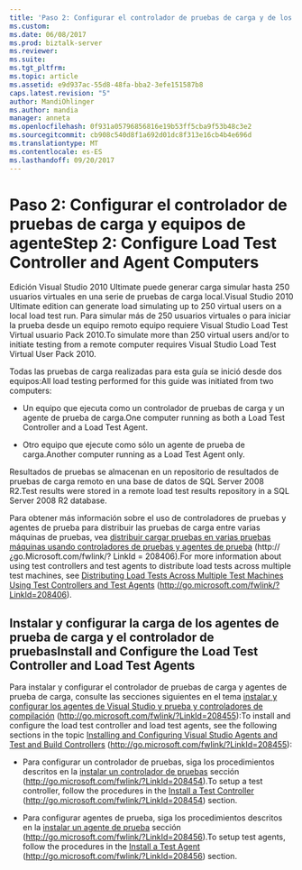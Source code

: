 ```yaml
---
title: 'Paso 2: Configurar el controlador de pruebas de carga y de los equipos agente | Documentos de Microsoft'
ms.custom: 
ms.date: 06/08/2017
ms.prod: biztalk-server
ms.reviewer: 
ms.suite: 
ms.tgt_pltfrm: 
ms.topic: article
ms.assetid: e9d937ac-55d8-48fa-bba2-3efe151587b8
caps.latest.revision: "5"
author: MandiOhlinger
ms.author: mandia
manager: anneta
ms.openlocfilehash: 0f931a05796856816e19b53ff5cba9f53b48c3e2
ms.sourcegitcommit: cb908c540d8f1a692d01dc8f313e16cb4b4e696d
ms.translationtype: MT
ms.contentlocale: es-ES
ms.lasthandoff: 09/20/2017
---
```

# <a name="step-2-configure-load-test-controller-and-agent-computers"></a><span data-ttu-id="3ffda-102">Paso 2: Configurar el controlador de pruebas de carga y equipos de agente</span><span class="sxs-lookup"><span data-stu-id="3ffda-102">Step 2: Configure Load Test Controller and Agent Computers</span></span>
<span data-ttu-id="3ffda-103">Edición Visual Studio 2010 Ultimate puede generar carga simular hasta 250 usuarios virtuales en una serie de pruebas de carga local.</span><span class="sxs-lookup"><span data-stu-id="3ffda-103">Visual Studio 2010 Ultimate edition can generate load simulating up to 250 virtual users on a local load test run.</span></span> <span data-ttu-id="3ffda-104">Para simular más de 250 usuarios virtuales o para iniciar la prueba desde un equipo remoto equipo requiere Visual Studio Load Test Virtual usuario Pack 2010.</span><span class="sxs-lookup"><span data-stu-id="3ffda-104">To simulate more than 250 virtual users and/or to initiate testing from a remote computer requires Visual Studio Load Test Virtual User Pack 2010.</span></span>  
  
 <span data-ttu-id="3ffda-105">Todas las pruebas de carga realizadas para esta guía se inició desde dos equipos:</span><span class="sxs-lookup"><span data-stu-id="3ffda-105">All load testing performed for this guide was initiated from two computers:</span></span>  
  
-   <span data-ttu-id="3ffda-106">Un equipo que ejecuta como un controlador de pruebas de carga y un agente de prueba de carga.</span><span class="sxs-lookup"><span data-stu-id="3ffda-106">One computer running as both a Load Test Controller and a Load Test Agent.</span></span>  
  
-   <span data-ttu-id="3ffda-107">Otro equipo que ejecute como sólo un agente de prueba de carga.</span><span class="sxs-lookup"><span data-stu-id="3ffda-107">Another computer running as a Load Test Agent only.</span></span>  
  
 <span data-ttu-id="3ffda-108">Resultados de pruebas se almacenan en un repositorio de resultados de pruebas de carga remoto en una base de datos de SQL Server 2008 R2.</span><span class="sxs-lookup"><span data-stu-id="3ffda-108">Test results were stored in a remote load test results repository in a SQL Server 2008 R2 database.</span></span>  
  
 <span data-ttu-id="3ffda-109">Para obtener más información sobre el uso de controladores de pruebas y agentes de prueba para distribuir las pruebas de carga entre varias máquinas de pruebas, vea [distribuir cargar pruebas en varias pruebas máquinas usando controladores de pruebas y agentes de prueba](http://go.microsoft.com/fwlink/?LinkId=208406) (http:// ¿go.Microsoft.com/fwlink/? LinkId = 208406).</span><span class="sxs-lookup"><span data-stu-id="3ffda-109">For more information about using test controllers and test agents to distribute load tests across multiple test machines, see [Distributing Load Tests Across Multiple Test Machines Using Test Controllers and Test Agents](http://go.microsoft.com/fwlink/?LinkId=208406) (http://go.microsoft.com/fwlink/?LinkId=208406).</span></span>  
  
## <a name="install-and-configure-the-load-test-controller-and-load-test-agents"></a><span data-ttu-id="3ffda-110">Instalar y configurar la carga de los agentes de prueba de carga y el controlador de pruebas</span><span class="sxs-lookup"><span data-stu-id="3ffda-110">Install and Configure the Load Test Controller and Load Test Agents</span></span>  
 <span data-ttu-id="3ffda-111">Para instalar y configurar el controlador de pruebas de carga y agentes de prueba de carga, consulte las secciones siguientes en el tema [instalar y configurar los agentes de Visual Studio y prueba y controladores de compilación](http://go.microsoft.com/fwlink/?LinkId=208455) (http://go.microsoft.com/fwlink/?LinkId=208455):</span><span class="sxs-lookup"><span data-stu-id="3ffda-111">To install and configure the load test controller and load test agents, see the following sections in the topic [Installing and Configuring Visual Studio Agents and Test and Build Controllers](http://go.microsoft.com/fwlink/?LinkId=208455) (http://go.microsoft.com/fwlink/?LinkId=208455):</span></span>  
  
-   <span data-ttu-id="3ffda-112">Para configurar un controlador de pruebas, siga los procedimientos descritos en la [instalar un controlador de pruebas](http://go.microsoft.com/fwlink/?LinkId=208454) sección (http://go.microsoft.com/fwlink/?LinkId=208454).</span><span class="sxs-lookup"><span data-stu-id="3ffda-112">To setup a test controller, follow the procedures in the [Install a Test Controller](http://go.microsoft.com/fwlink/?LinkId=208454) (http://go.microsoft.com/fwlink/?LinkId=208454) section.</span></span>  
  
-   <span data-ttu-id="3ffda-113">Para configurar agentes de prueba, siga los procedimientos descritos en la [instalar un agente de prueba](http://go.microsoft.com/fwlink/?LinkId=208456) sección (http://go.microsoft.com/fwlink/?LinkId=208456).</span><span class="sxs-lookup"><span data-stu-id="3ffda-113">To setup test agents, follow the procedures in the [Install a Test Agent](http://go.microsoft.com/fwlink/?LinkId=208456) (http://go.microsoft.com/fwlink/?LinkId=208456) section.</span></span>